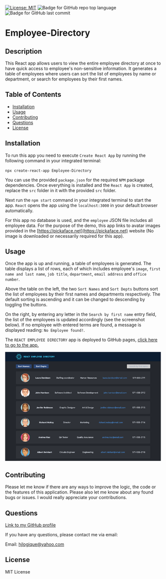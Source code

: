 [![License: MIT](https://img.shields.io/badge/License-MIT-yellow.svg)](https://opensource.org/licenses/MIT) ![Badge for GitHub repo top language](https://img.shields.io/github/languages/top/hjlogique/Employee-Directory?style=flat&logo=appveyor) ![Badge for GitHub last commit](https://img.shields.io/github/last-commit/hjlogique/Employee-Directory?style=flat&logo=appveyor)
  
# Employee-Directory

  ## Description 

  This React app allows users to view the entire employee directory at once to have quick access to employee's non-sensitive information. It generates a table of employees where users can sort the list of employees by name or department, or search for employees by their first names.
 
  ## Table of Contents
  * [Installation](#installation)
  * [Usage](#usage)
  * [Contributing](#contributing)
  * [Questions](#questions)
  * [License](#license)
  
  ## Installation

   To run this app you need to execute `Create React App` by running the following command in your integrated terminal:

   `npx create-react-app Employee-Directory`

   You can use the provided `package.json` for the required `NPM` package dependencies. Once everything is installed and the `React App` is created, replace the `src` folder in it with the provided `src` folder. 
   
   Next run the `npm start` command in your integrated terminal to start the app. `React` opens the app using the `localhost:3000` in your default browser automatically. 

   For this app no database is used, and the `employee` JSON file includes all employee data. For the purpose of the demo, this app links to avatar images provided in the [https://pickaface.net](https://pickaface.net) website (No image is downloaded or necessarily required for this app).

   
  ## Usage 
   
   Once the app is up and running, a table of employees is generated. The table displays a list of rows, each of which includes employee's `image`, `first name and last name`, `job title`, `department`, `email address` and `office number`.

   Above the table on the left, the two `Sort Names` and `Sort Depts` buttons sort the list of employees by their first names and departments respectively. The default sorting is ascending and it can be changed to descending by toggling the buttons.
   
   On the right, by entering any letter in the `Search by first name` entry field, the list of the employees is updated accordingly (see the screenshot below). If no employee with entered terms are found, a message is displayed reading: `No Employee found!`. 

   The `REACT EMPLOYEE DIRECTORY` app is deployed to GitHub pages, [click here to go to the app.](https://hjlogique.github.io/Employee-Directory/) 
   
  ![image 1](/screenshots/img1.png)

  ## Contributing
  
  Please let me know if there are any ways to improve the logic, the code or the features of this application. Please also let me know about any found bugs or issues. I would really appreciate your contributions.
  
  ## Questions
  
  [Link to my GitHub profile](https://github.com/hjlogique)

  If you have any questions, please contact me via email:
  
  Email: hjlogique@yahoo.com
  
  ## License
  
  MIT License

